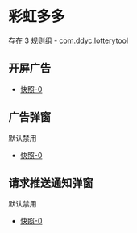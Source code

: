 # 彩虹多多

存在 3 规则组 - [com.ddyc.lotterytool](/src/apps/com.ddyc.lotterytool.ts)

## 开屏广告

- [快照-0](https://i.gkd.li/import/13324556)

## 广告弹窗

默认禁用

- [快照-0](https://i.gkd.li/import/13324555)

## 请求推送通知弹窗

默认禁用

- [快照-0](https://i.gkd.li/import/13325888)
